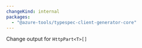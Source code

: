 ```yaml
---
changeKind: internal
packages:
  - "@azure-tools/typespec-client-generator-core"
---
```


Change output for `HttpPart<T>[]`